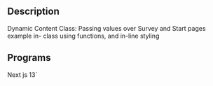 ## Description 
Dynamic Content Class: Passing values over Survey and Start pages example in- class using functions, and in-line styling

## Programs 
Next js 13`